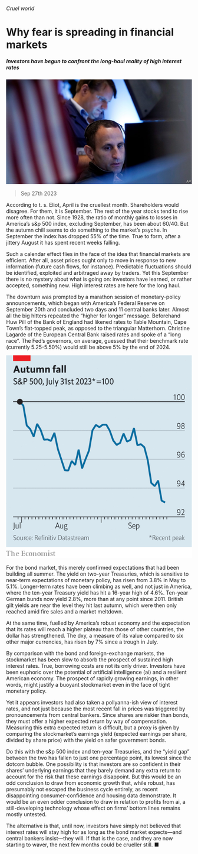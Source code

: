 ###### Cruel world

# Why fear is spreading in financial markets 

##### Investors have begun to confront the long-haul reality of high interest rates 

![image](images/20230930_FNP502.jpg) 

> Sep 27th 2023 

According to t. s. Eliot, April is the cruellest month. Shareholders would disagree. For them, it is September. The rest of the year stocks tend to rise more often than not. Since 1928, the ratio of monthly gains to losses in America’s s&amp;p 500 index, excluding September, has been about 60/40. But the autumn chill seems to do something to the market’s psyche. In September the index has dropped 55% of the time. True to form, after a jittery August it has spent recent weeks falling.

Such a calendar effect flies in the face of the idea that financial markets are efficient. After all, asset prices ought only to move in response to new information (future cash flows, for instance). Predictable fluctuations should be identified, exploited and arbitraged away by traders. Yet this September there is no mystery about what is going on: investors have learned, or rather accepted, something new. High interest rates are here for the long haul.

The downturn was prompted by a marathon session of monetary-policy announcements, which began with America’s Federal Reserve on September 20th and concluded two days and 11 central banks later. Almost all the big hitters repeated the “higher for longer” message. Beforehand Huw Pill of the Bank of England had likened rates to Table Mountain, Cape Town’s flat-topped peak, as opposed to the triangular Matterhorn. Christine Lagarde of the European Central Bank raised rates and spoke of a “long race”. The Fed’s governors, on average, guessed that their benchmark rate (currently 5.25-5.50%) would still be above 5% by the end of 2024.

![image](images/20230930_FNC758.png) 


For the bond market, this merely confirmed expectations that had been building all summer. The yield on two-year Treasuries, which is sensitive to near-term expectations of monetary policy, has risen from 3.8% in May to 5.1%. Longer-term rates have been climbing as well, and not just in America, where the ten-year Treasury yield has hit a 16-year high of 4.6%. Ten-year German bunds now yield 2.8%, more than at any point since 2011. British gilt yields are near the level they hit last autumn, which were then only reached amid fire sales and a market meltdown.

At the same time, fuelled by America’s robust economy and the expectation that its rates will reach a higher plateau than those of other countries, the dollar has strengthened. The dxy, a measure of its value compared to six other major currencies, has risen by 7% since a trough in July.

By comparison with the bond and foreign-exchange markets, the stockmarket has been slow to absorb the prospect of sustained high interest rates. True, borrowing costs are not its only driver. Investors have been euphoric over the potential of artificial intelligence (ai) and a resilient American economy. The prospect of rapidly growing earnings, in other words, might justify a buoyant stockmarket even in the face of tight monetary policy.

Yet it appears investors had also taken a pollyanna-ish view of interest rates, and not just because the most recent fall in prices was triggered by pronouncements from central bankers. Since shares are riskier than bonds, they must offer a higher expected return by way of compensation. Measuring this extra expected return is difficult, but a proxy is given by comparing the stockmarket’s earnings yield (expected earnings per share, divided by share price) with the yield on safer government bonds.

Do this with the s&amp;p 500 index and ten-year Treasuries, and the “yield gap” between the two has fallen to just one percentage point, its lowest since the dotcom bubble. One possibility is that investors are so confident in their shares’ underlying earnings that they barely demand any extra return to account for the risk that these earnings disappoint. But this would be an odd conclusion to draw from economic growth that, while robust, has presumably not escaped the business cycle entirely, as recent disappointing consumer-confidence and housing data demonstrate. It would be an even odder conclusion to draw in relation to profits from ai, a still-developing technology whose effect on firms’ bottom lines remains mostly untested.

The alternative is that, until now, investors have simply not believed that interest rates will stay high for as long as the bond market expects—and central bankers insist—they will. If that is the case, and they are now starting to waver, the next few months could be crueller still. ■


